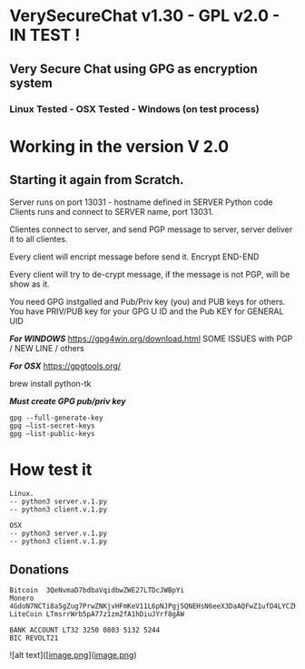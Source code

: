 # VerySecureChat v1.30 - GPL v2.0 - IN TEST !
## Very Secure Chat using GPG as encryption system
### Linux Tested - OSX Tested - Windows (on test process)

# Working in the version V 2.0
## Starting it again from Scratch.
Server runs on port 13031 - hostname defined in SERVER Python code
Clients runs and connect to SERVER name, port 13031.

Clientes connect to server, and send PGP message to server, server deliver it to all clientes.

Every client will encript message before send it. Encrypt END-END

Every client will try to de-crypt message, if the message is not PGP, will be show as it.

You need GPG instgalled and Pub/Priv key (you) and PUB keys for others.
You have PRIV/PUB key for your GPG U ID and the Pub KEY for GENERAL UID



***For WINDOWS***
https://gpg4win.org/download.html
SOME ISSUES with PGP / NEW LINE / others

***For OSX***
https://gpgtools.org/

brew install python-tk

***Must create GPG pub/priv key***
```
gpg --full-generate-key
gpg –list-secret-keys
gpg –list-public-keys
```


# How test it 
```
Linux.
-- python3 server.v.1.py
-- python3 client.v.1.py

OSX
-- python3 server.v.1.py
-- python3 client.v.1.py
```


## Donations
```
Bitcoin  3QeNvmaD7bdbaVqidbwZWE27LTDcJWBpYi
Monero   4GdoN7NCTi8a5gZug7PrwZNKjvHFmKeV11L6pNJPgj5QNEHsN6eeX3DaAQFwZ1ufD4LYCZKArktt113W7QjWvQ7CW9WdUe986hCBQ4nivK
LiteCoin LTmsrrWrb5pA77z1zm2fA1hDiuJYrf8gAW

BANK ACCOUNT LT32 3250 0803 5132 5244
BIC REVOLT21
```

![alt text]([[image.png](https://github.com/dcialdella/verysecurechat/blob/main/image.png)]([image.png](https://github.com/dcialdella/verysecurechat/blob/main/image.png))
